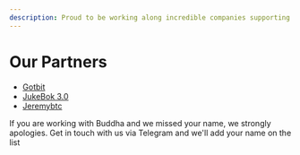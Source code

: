 ```yaml
---
description: Proud to be working along incredible companies supporting the Buddha Community
---
```


# Our Partners

* [Gotbit](https://gotbit.io/)
* [JukeBok 3.0](https://jukebox3.io/)
* [Jeremybtc](https://x.com/Jeremyybtc/status/1788292708160704762)

If you are working with Buddha and we missed your name, we strongly apologies. Get in touch with us via Telegram and we'll add your name on the list
